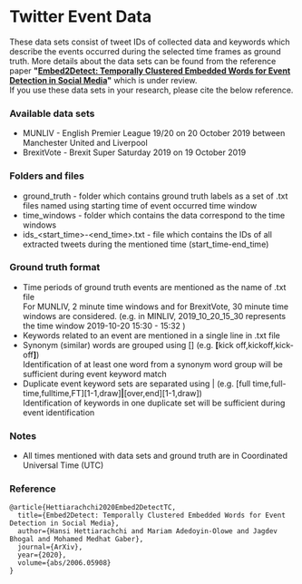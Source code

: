 # Twitter Event Data
These data sets consist of tweet IDs of collected data and keywords which describe the events occurred during the 
selected time frames as ground truth. More details about the data sets can be 
found from the reference paper <strong>"[Embed2Detect: Temporally Clustered Embedded Words for Event Detection in Social Media](http://arxiv.org/abs/2006.05908)"</strong>
 which is under review. <br>
If you use these data sets in your research, please cite the below reference.

### Available data sets
- MUNLIV - English Premier League 19/20 on 20 October 2019 between Manchester United and Liverpool
- BrexitVote - Brexit Super Saturday 2019 on 19 October 2019

### Folders and files
- ground_truth - folder which contains ground truth labels as a set of .txt files named using starting time of event 
occurred time window
- time_windows - folder which contains the data correspond to the time windows
- ids_<start_time>-<end_time>.txt - file which contains the IDs of all extracted tweets during the mentioned time 
(start_time-end_time)

### Ground truth format
- Time periods of ground truth events are mentioned as the name of .txt file <br>
For MUNLIV, 2 minute time windows and for BrexitVote, 30 minute time windows are considered. 
(e.g. in MINLIV, 2019_10_20_15_30 represents the time window 2019-10-20 15:30 - 15:32 )
- Keywords related to an event are mentioned in a single line in .txt file
- Synonym (similar) words are grouped using [] (e.g. <b>[</b>kick off,kickoff,kick-off<b>]</b>) <br>
Identification of at least one word from a synonym word group will be sufficient during event keyword match
- Duplicate event keyword sets are separated using | (e.g. [full time,full-time,fulltime,FT][1-1,draw]<b>|</b>[over,end][1-1,draw]) <br>
Identification of keywords in one duplicate set will be sufficient during event identification

### Notes
- All times mentioned with data sets and ground truth are in Coordinated Universal Time (UTC)

### Reference
```
@article{Hettiarachchi2020Embed2DetectTC,
  title={Embed2Detect: Temporally Clustered Embedded Words for Event Detection in Social Media},
  author={Hansi Hettiarachchi and Mariam Adedoyin-Olowe and Jagdev Bhogal and Mohamed Medhat Gaber},
  journal={ArXiv},
  year={2020},
  volume={abs/2006.05908}
}
```
